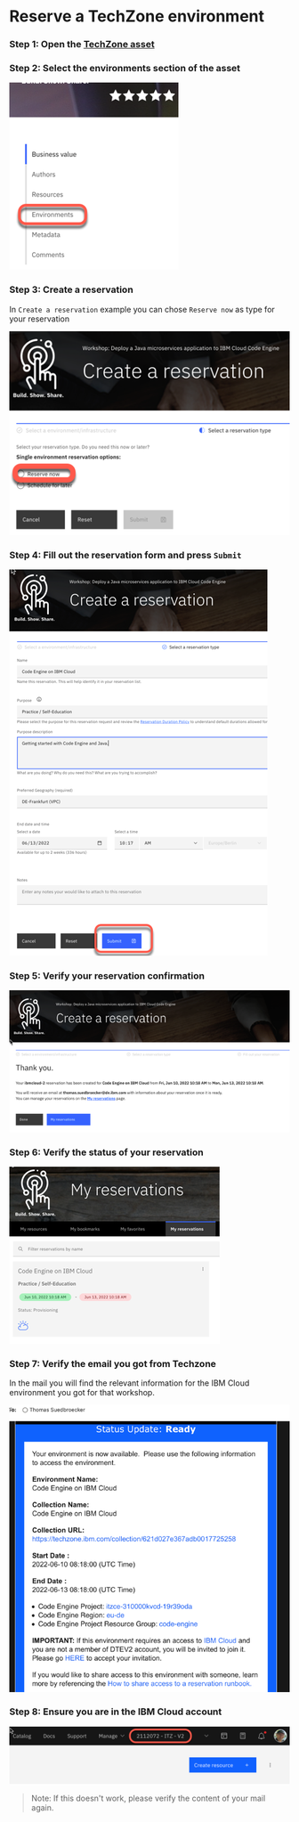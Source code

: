 # Reserve a TechZone environment

### Step 1: Open the [TechZone asset](https://techzone.ibm.com/collection/an-example-to-deploy-a-existing-java-microservices-based-application-to-codeengine)

### Step 2: Select the environments section of the asset

![](images/techzone-00.png)

### Step 3: Create a reservation

In `Create a reservation` example you can chose `Reserve now` as type for your reservation

![](images/techzone-01.png)

### Step 4: Fill out the reservation form and press `Submit`

![](images/techzone-02.png)

### Step 5: Verify your reservation confirmation

![](images/techzone-03.png)

### Step 6: Verify the status of your reservation

![](images/techzone-04.png)

### Step 7: Verify the email you got from Techzone

In the mail you will find the relevant information for the IBM Cloud environment you got for that workshop.

![](images/techzone-05.png)

### Step 8: Ensure you are in the IBM Cloud account

![](images/techzone-06.png)

> Note: If this doesn't work, please verify the content of your mail again.





